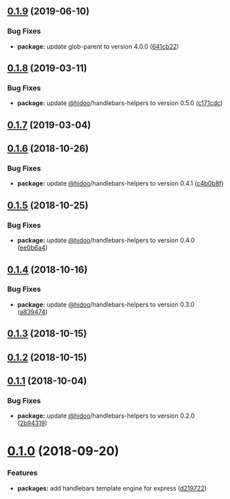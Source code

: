 <a name="0.1.9"></a>
## [0.1.9](https://github.com/hidoo/express-engine-handlebars/compare/v0.1.8...v0.1.9) (2019-06-10)


### Bug Fixes

* **package:** update glob-parent to version 4.0.0 ([641cb22](https://github.com/hidoo/express-engine-handlebars/commit/641cb22))



<a name="0.1.8"></a>
## [0.1.8](https://github.com/hidoo/express-engine-handlebars/compare/v0.1.7...v0.1.8) (2019-03-11)


### Bug Fixes

* **package:** update [@hidoo](https://github.com/hidoo)/handlebars-helpers to version 0.5.0 ([c171cdc](https://github.com/hidoo/express-engine-handlebars/commit/c171cdc))



<a name="0.1.7"></a>
## [0.1.7](https://github.com/hidoo/express-engine-handlebars/compare/v0.1.6...v0.1.7) (2019-03-04)



<a name="0.1.6"></a>
## [0.1.6](https://github.com/hidoo/express-engine-handlebars/compare/v0.1.5...v0.1.6) (2018-10-26)


### Bug Fixes

* **package:** update [@hidoo](https://github.com/hidoo)/handlebars-helpers to version 0.4.1 ([c4b0b8f](https://github.com/hidoo/express-engine-handlebars/commit/c4b0b8f))



<a name="0.1.5"></a>
## [0.1.5](https://github.com/hidoo/express-engine-handlebars/compare/v0.1.4...v0.1.5) (2018-10-25)


### Bug Fixes

* **package:** update [@hidoo](https://github.com/hidoo)/handlebars-helpers to version 0.4.0 ([ee0b6a4](https://github.com/hidoo/express-engine-handlebars/commit/ee0b6a4))



<a name="0.1.4"></a>
## [0.1.4](https://github.com/hidoo/express-engine-handlebars/compare/v0.1.3...v0.1.4) (2018-10-16)


### Bug Fixes

* **package:** update [@hidoo](https://github.com/hidoo)/handlebars-helpers to version 0.3.0 ([a839474](https://github.com/hidoo/express-engine-handlebars/commit/a839474))



<a name="0.1.3"></a>
## [0.1.3](https://github.com/hidoo/express-engine-handlebars/compare/v0.1.2...v0.1.3) (2018-10-15)



<a name="0.1.2"></a>
## [0.1.2](https://github.com/hidoo/express-engine-handlebars/compare/v0.1.1...v0.1.2) (2018-10-15)



<a name="0.1.1"></a>
## [0.1.1](https://github.com/hidoo/express-engine-handlebars/compare/v0.1.0...v0.1.1) (2018-10-04)


### Bug Fixes

* **package:** update [@hidoo](https://github.com/hidoo)/handlebars-helpers to version 0.2.0 ([2b94319](https://github.com/hidoo/express-engine-handlebars/commit/2b94319))



<a name="0.1.0"></a>
# [0.1.0](https://github.com/hidoo/express-engine-handlebars/compare/d219722...v0.1.0) (2018-09-20)


### Features

* **packages:** add handlebars template engine for express ([d219722](https://github.com/hidoo/express-engine-handlebars/commit/d219722))



